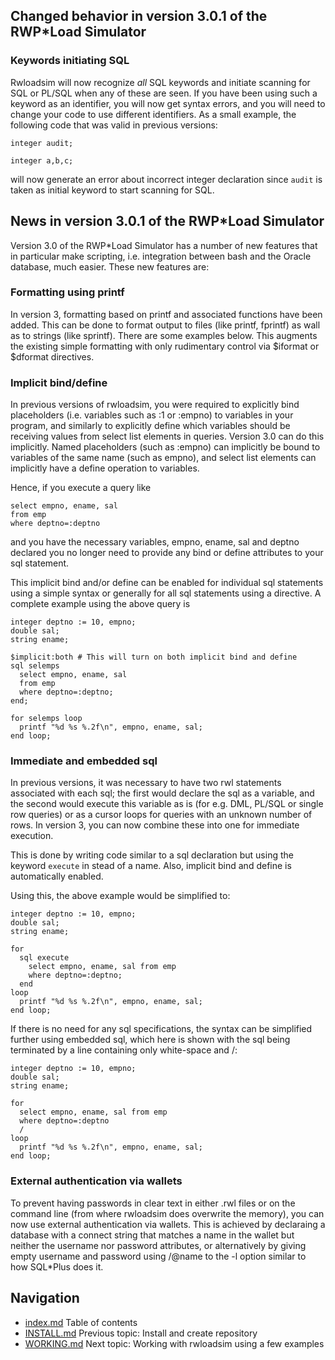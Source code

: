 ## Changed behavior in version 3.0.1 of the RWP\*Load Simulator

### Keywords initiating SQL
Rwloadsim will now 
recognize _all_ SQL keywords and initiate scanning for SQL or PL/SQL
when any of these are seen. 
If you have been using such a keyword as an identifier, you will 
now get syntax errors, and you will need to change your code to use
different identifiers.
As a small example, the following code that was valid in previous versions:
```
integer audit;

integer a,b,c;
```
will now generate an error about incorrect integer declaration
since ```audit``` is taken as initial keyword to start scanning
for SQL.

## News in version 3.0.1 of the RWP\*Load Simulator

Version 3.0 of the RWP\*Load Simulator has a number of new features
that in particular make scripting, i.e. integration between bash
and the Oracle database, much easier.
These new features are:

### Formatting using printf

In version 3, formatting based on printf and associated functions
have been added.
This can be done to format output to files (like printf, fprintf)
as wall as to strings (like sprintf).
There are some examples below.
This augments the existing
simple formatting with only rudimentary control via 
$iformat or $dformat directives. 

### Implicit bind/define

In previous versions of rwloadsim, you were required to explicitly
bind placeholders (i.e. variables such as :1 or :empno) to variables
in your program, and similarly to explicitly define which variables
should be receiving values from select list elements in queries.
Version 3.0 can do this implicitly.
Named placeholders (such as :empno) can implicitly be bound to variables
of the same name (such as empno), 
and select list elements can implicitly have a define operation to variables.

Hence, if you execute a query like
```
select empno, ename, sal
from emp
where deptno=:deptno
```
and you have the necessary variables, empno, ename, sal and deptno declared
you no longer need to provide any bind or define attributes to your 
sql statement.

This implicit bind and/or define can be enabled for individual sql statements
using a simple syntax 
or generally for all sql statements using a directive.
A complete example using the above query is
```
integer deptno := 10, empno;
double sal;
string ename;

$implicit:both # This will turn on both implicit bind and define
sql selemps
  select empno, ename, sal
  from emp
  where deptno=:deptno;
end;

for selemps loop
  printf "%d %s %.2f\n", empno, ename, sal;
end loop;
```
### Immediate and embedded sql

In previous versions, it was necessary to have two rwl statements
associated with each sql; the first would declare the sql as 
a variable, and the second would execute this variable as is
(for e.g. DML, PL/SQL or single row queries) or as a cursor
loops for queries with an unknown number of rows.
In version 3, you can now combine these into one for immediate
execution.

This is done by writing code similar to a sql declaration but
using the keyword ```execute``` in stead of a name.
Also, implicit bind and define is automatically enabled.

Using this, the above example would be simplified to:
```
integer deptno := 10, empno;
double sal;
string ename;

for 
  sql execute
    select empno, ename, sal from emp
    where deptno=:deptno;
  end
loop
  printf "%d %s %.2f\n", empno, ename, sal;
end loop;
```

If there is no need for any sql specifications, the syntax can
be simplified further using embedded sql, which here is shown
with the sql being terminated by a line containing only
white-space and /:
```
integer deptno := 10, empno;
double sal;
string ename;

for 
  select empno, ename, sal from emp
  where deptno=:deptno
  /
loop
  printf "%d %s %.2f\n", empno, ename, sal;
end loop;
```

### External authentication via wallets
To prevent having passwords in clear text in either .rwl files or on the command line
(from where rwloadsim does overwrite the memory), you can now use external authentication
via wallets.
This is achieved by declaraing a database with a connect string that matches a name in the wallet
but neither the username nor password attributes,
or alternatively by giving empty username and password using /@name to the -l option
similar to how SQL*Plus does it.

## Navigation
* [index.md](index.md#rwpload-simulator-users-guide) Table of contents
* [INSTALL.md](INSTALL.md) Previous topic: Install and create repository
* [WORKING.md](WORKING.md) Next topic: Working with rwloadsim using a few examples
